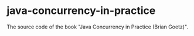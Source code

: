 # java-concurrency-in-practice

The source code of the book "Java Concurrency in Practice (Brian Goetz)".
